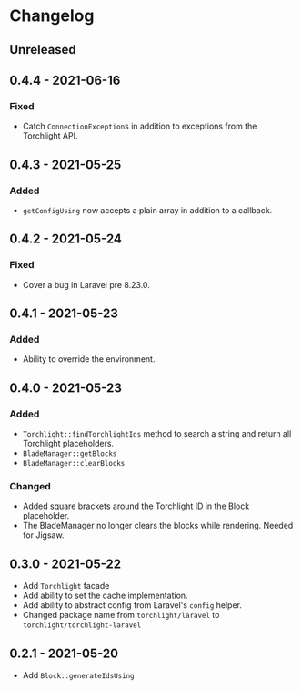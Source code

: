 # Changelog

## Unreleased

## 0.4.4 - 2021-06-16

### Fixed
- Catch `ConnectionException`s in addition to exceptions from the Torchlight API.

## 0.4.3 - 2021-05-25

### Added
- `getConfigUsing` now accepts a plain array in addition to a callback.

## 0.4.2 - 2021-05-24

### Fixed
- Cover a bug in Laravel pre 8.23.0.

## 0.4.1 - 2021-05-23

### Added
- Ability to override the environment.

## 0.4.0 - 2021-05-23

### Added
- `Torchlight::findTorchlightIds` method to search a string and return all Torchlight placeholders.
- `BladeManager::getBlocks`
- `BladeManager::clearBlocks`

### Changed
- Added square brackets around the Torchlight ID in the Block placeholder.
- The BladeManager no longer clears the blocks while rendering. Needed for Jigsaw.

## 0.3.0 - 2021-05-22

- Add `Torchlight` facade
- Add ability to set the cache implementation.
- Add ability to abstract config from Laravel's `config` helper.
- Changed package name from `torchlight/laravel` to `torchlight/torchlight-laravel`


## 0.2.1 - 2021-05-20

- Add `Block::generateIdsUsing`
